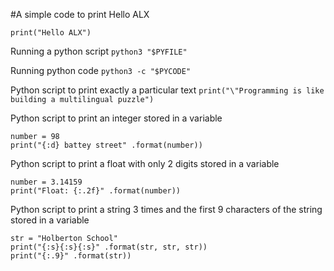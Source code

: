 #A simple code to print Hello ALX

`print("Hello ALX")`

  Running a python script
`python3 "$PYFILE"`

  Running python code
`python3 -c "$PYCODE"`

  Python script to print exactly a particular text
`print("\"Programming is like building a multilingual puzzle")`

  Python script to print an integer stored in a variable
```
number = 98
print("{:d} battey street" .format(number))
```
  Python script to print a float with only 2 digits stored in a variable
```
number = 3.14159
print("Float: {:.2f}" .format(number))
```
  Python script to print a string 3 times and the first 9 characters of the string stored in a variable
```
str = "Holberton School"
print("{:s}{:s}{:s}" .format(str, str, str))
print("{:.9}" .format(str))
```